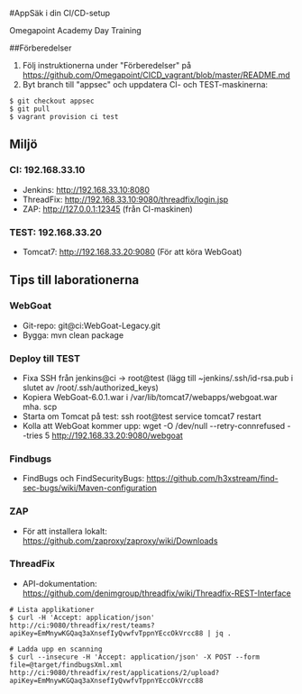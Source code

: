 #AppSäk i din CI/CD-setup

Omegapoint Academy Day Training

##Förberedelser

1. Följ instruktionerna under "Förberedelser" på https://github.com/Omegapoint/CICD_vagrant/blob/master/README.md
2. Byt branch till "appsec" och uppdatera CI- och TEST-maskinerna:

```
$ git checkout appsec
$ git pull
$ vagrant provision ci test
```

## Miljö

### CI: 192.168.33.10
* Jenkins: http://192.168.33.10:8080
* ThreadFix: http://192.168.33.10:9080/threadfix/login.jsp
* ZAP: http://127.0.0.1:12345 (från CI-maskinen)

### TEST: 192.168.33.20
* Tomcat7: http://192.168.33.20:9080 (För att köra WebGoat)

## Tips till laborationerna

### WebGoat
* Git-repo: git@ci:WebGoat-Legacy.git
* Bygga: mvn clean package

### Deploy till TEST
* Fixa SSH från jenkins@ci -> root@test (lägg till ~jenkins/.ssh/id-rsa.pub i slutet av /root/.ssh/authorized_keys)
* Kopiera WebGoat-6.0.1.war i /var/lib/tomcat7/webapps/webgoat.war mha. scp
* Starta om Tomcat på test: ssh root@test service tomcat7 restart
* Kolla att WebGoat kommer upp: wget -O /dev/null --retry-connrefused --tries 5 http://192.168.33.20:9080/webgoat

### Findbugs
* FindBugs och FindSecurityBugs: https://github.com/h3xstream/find-sec-bugs/wiki/Maven-configuration

### ZAP
* För att installera lokalt: https://github.com/zaproxy/zaproxy/wiki/Downloads

### ThreadFix
* API-dokumentation: https://github.com/denimgroup/threadfix/wiki/Threadfix-REST-Interface
```
# Lista applikationer
$ curl -H 'Accept: application/json'  http://ci:9080/threadfix/rest/teams?apiKey=EmMnywKGQaq3aXnsefIyQvwfvTppnYEccOkVrcc88 | jq .

# Ladda upp en scanning
$ curl --insecure -H 'Accept: application/json' -X POST --form file=@target/findbugsXml.xml http://ci:9080/threadfix/rest/applications/2/upload?apiKey=EmMnywKGQaq3aXnsefIyQvwfvTppnYEccOkVrcc88
```

